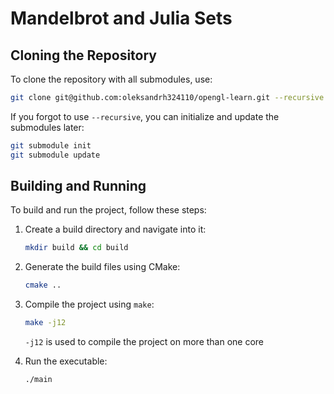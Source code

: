 # Mandelbrot and Julia Sets

## Cloning the Repository

To clone the repository with all submodules, use:

```bash
git clone git@github.com:oleksandrh324110/opengl-learn.git --recursive
```

If you forgot to use `--recursive`, you can initialize and update the submodules later:

```bash
git submodule init
git submodule update
```

## Building and Running

To build and run the project, follow these steps:

1. Create a build directory and navigate into it:

   ```bash
   mkdir build && cd build
   ```

2. Generate the build files using CMake:

   ```bash
   cmake ..
   ```

3. Compile the project using `make`:

   ```bash
   make -j12
   ```

   `-j12` is used to compile the project on more than one core

4. Run the executable:

   ```bash
   ./main
   ```
